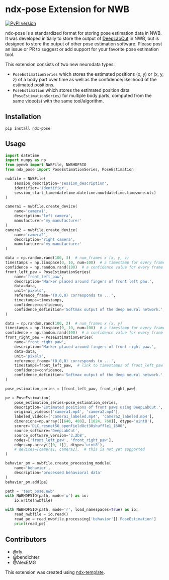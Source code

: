 # ndx-pose Extension for NWB

[![PyPI version](https://badge.fury.io/py/ndx-pose.svg)](https://badge.fury.io/py/ndx-pose)

ndx-pose is a standardized format for storing pose estimation data in NWB. It was developed initially to store the
output of [DeepLabCut](http://www.mackenziemathislab.org/deeplabcut) in NWB, but is designed to store the output of
other pose estimation software. Please post an issue or PR to suggest or add support for your favorite pose estimation
tool.

This extension consists of two new neurodata types:
- `PoseEstimationSeries` which stores the estimated positions (x, y) or (x, y, z) of a body part over time as well as
the confidence/likelihood of the estimated positions.
- `PoseEstimation` which stores the estimated position data (`PoseEstimationSeries`) for multiple body parts,
computed from the same video(s) with the same tool/algorithm.

## Installation

`pip install ndx-pose`

## Usage
```python
import datetime
import numpy as np
from pynwb import NWBFile, NWBHDF5IO
from ndx_pose import PoseEstimationSeries, PoseEstimation

nwbfile = NWBFile(
    session_description='session_description',
    identifier='identifier',
    session_start_time=datetime.datetime.now(datetime.timezone.utc)
)

camera1 = nwbfile.create_device(
    name='camera1',
    description='left camera',
    manufacturer='my manufacturer'
)
camera2 = nwbfile.create_device(
    name='camera2',
    description='right camera',
    manufacturer='my manufacturer'
)

data = np.random.rand(100, 3)  # num_frames x (x, y, z)
timestamps = np.linspace(0, 10, num=100)  # a timestamp for every frame
confidence = np.random.rand(100)  # a confidence value for every frame
front_left_paw = PoseEstimationSeries(
    name='front_left_paw',
    description='Marker placed around fingers of front left paw.',
    data=data,
    unit='pixels',
    reference_frame='(0,0,0) corresponds to ...',
    timestamps=timestamps,
    confidence=confidence,
    confidence_definition='Softmax output of the deep neural network.',
)

data = np.random.rand(100, 2)  # num_frames x (x, y)
timestamps = np.linspace(0, 10, num=100)  # a timestamp for every frame
confidence = np.random.rand(100)  # a confidence value for every frame
front_right_paw = PoseEstimationSeries(
    name='front_right_paw',
    description='Marker placed around fingers of front right paw.',
    data=data,
    unit='pixels',
    reference_frame='(0,0,0) corresponds to ...',
    timestamps=front_left_paw,  # link to timestamps of front_left_paw
    confidence=confidence,
    confidence_definition='Softmax output of the deep neural network.',
)

pose_estimation_series = [front_left_paw, front_right_paw]

pe = PoseEstimation(
    pose_estimation_series=pose_estimation_series,
    description='Estimated positions of front paws using DeepLabCut.',
    original_videos=['camera1.mp4', 'camera2.mp4'],
    labeled_videos=['camera1_labeled.mp4', 'camera2_labeled.mp4'],
    dimensions=np.array([[640, 480], [1024, 768]], dtype='uint8'),
    scorer='DLC_resnet50_openfieldOct30shuffle1_1600',
    source_software='DeepLabCut',
    source_software_version='2.2b8',
    nodes=['front_left_paw', 'front_right_paw'],
    edges=np.array([[0, 1]], dtype='uint8'),
    # devices=[camera1, camera2],  # this is not yet supported
)

behavior_pm = nwbfile.create_processing_module(
    name='behavior',
    description='processed behavioral data'
)
behavior_pm.add(pe)

path = 'test_pose.nwb'
with NWBHDF5IO(path, mode='w') as io:
    io.write(nwbfile)

with NWBHDF5IO(path, mode='r', load_namespaces=True) as io:
    read_nwbfile = io.read()
    read_pe = read_nwbfile.processing['behavior']['PoseEstimation']
    print(read_pe)
```


## Contributors
- @rly
- @bendichter
- @AlexEMG

This extension was created using [ndx-template](https://github.com/nwb-extensions/ndx-template).
